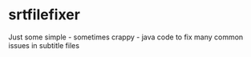 # srtfilefixer
Just some simple - sometimes crappy - java code to fix many common issues in subtitle files
